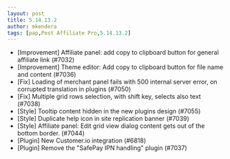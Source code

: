 ```yaml
---
layout: post
title: 5.14.13.2
author: mkendera
tags: [pap,Post Affiliate Pro,5.14.13.2]
---
```


- [Improvement] Affiliate panel: add copy to clipboard button for general affiliate link (#7032)
- [Improvement] Theme editor: Add copy to clipboard button for file name and content (#7036)
- [Fix] Loading of merchant panel fails with 500 internal server error, on corrupted translation in plugins (#7050)
- [Fix] Multiple grid rows selection, with shift key, selects also text (#7038)
- [Style] Tooltip content hidden in the new plugins design (#7055)
- [Style] Duplicate help icon in site replication banner (#7039)
- [Style] Affiliate panel: Edit grid view dialog content gets out of the bottom border. (#7044)
- [Plugin] New Customer.io integration (#6818)
- [Plugin] Remove the "SafePay IPN handling" plugin (#7037)
